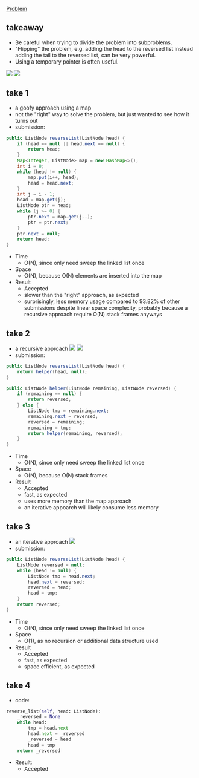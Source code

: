 [Problem](https://leetcode.com/problems/reverse-linked-list/)

## takeaway
- Be careful when trying to divide the problem into subproblems.
- "Flipping" the problem, e.g. adding the head to the reversed list instead
  adding the tail to the reversed list, can be very powerful.
- Using a temporary pointer is often useful.

![](img1.jpg)
![](img2.jpg)

## take 1
- a goofy approach using a map
- not the "right" way to solve the problem, but just wanted to see how it turns
  out
- submission:
```java
public ListNode reverseList(ListNode head) {
    if (head == null || head.next == null) {
        return head;
    }
    Map<Integer, ListNode> map = new HashMap<>();
    int i = 0;
    while (head != null) {
        map.put(i++, head);
        head = head.next;
    }
    int j = i - 1;
    head = map.get(j);
    ListNode ptr = head;
    while (j >= 0) {
        ptr.next = map.get(j--);
        ptr = ptr.next;
    }
    ptr.next = null;
    return head;
}
```
- Time
    - O(N), since only need sweep the linked list once
- Space
    - O(N), because O(N) elements are inserted into the map
- Result
    - Accepted
    - slower than the "right" approach, as expected
    - surprisingly, less memory usage compared to 93.82% of other submissions
      despite linear space complexity, probably because a recursive approach
      require O(N) stack frames anyways

## take 2
- a recursive approach
![](img3.jpg)
![](img4.jpg)
- submission:
```java
public ListNode reverseList(ListNode head) {
    return helper(head, null);
}

public ListNode helper(ListNode remaining, ListNode reversed) {
    if (remaining == null) {
        return reversed;
    } else {
        ListNode tmp = remaining.next;
        remaining.next = reversed;
        reversed = remaining;
        remaining = tmp;
        return helper(remaining, reversed);
    }
}
```
- Time
    - O(N), since only need sweep the linked list once
- Space
    - O(N), because O(N) stack frames
- Result
    - Accepted
    - fast, as expected
    - uses more memory than the map approach
    - an iterative appoarch will likely consume less memory

## take 3
- an iterative approach
![](img5.jpg)
- submission:
```java
public ListNode reverseList(ListNode head) {
    ListNode reversed = null;
    while (head != null) {
        ListNode tmp = head.next;
        head.next = reversed;
        reversed = head;
        head = tmp;
    }
    return reversed;
}
```
- Time
    - O(N), since only need sweep the linked list once
- Space
    - O(1), as no recursion or additional data structure used
- Result
    - Accepted
    - fast, as expected
    - space efficient, as expected

## take 4
- code:
```python
reverse_list(self, head: ListNode):
    _reversed = None
    while head:
        tmp = head.next
        head.next = _reversed
        _reversed = head
        head = tmp
    return _reversed
```
- Result:
    - Accepted

